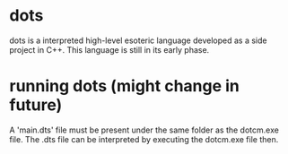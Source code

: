 # dots
dots is a interpreted high-level esoteric language developed as a side project in C++. This language is still in its early phase.

# running dots (might change in future)
A 'main.dts' file must be present under the same folder as the dotcm.exe file. The .dts file can be interpreted by executing the dotcm.exe file then.
